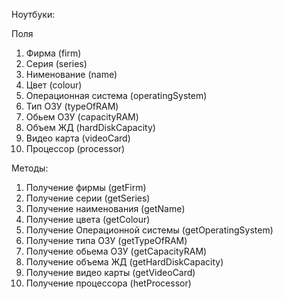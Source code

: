Ноутбуки:

Поля
1. Фирма (firm)
2. Серия (series)
3. Нименование (name)
4. Цвет (colour)
5. Операционная система (operatingSystem)
6. Тип ОЗУ (typeOfRAM)
7. Обьем ОЗУ (capacityRAM)
8. Объем ЖД (hardDiskCapacity)
9. Видео карта (videoCard)
10. Процессор (processor)

Методы:
1. Получение фирмы (getFirm)
2. Получение серии (getSeries)
3. Получение наименования (getName)
4. Получение цвета (getColour)
5. Получение Операционной системы (getOperatingSystem)
6. Получение типа ОЗУ (getTypeOfRAM)
7. Получение обьема ОЗУ (getCapacityRAM)
8. Получение объема ЖД (getHardDiskCapacity)
9. Получение видео карты (getVideoCard)
10. Получение процессора (hetProcessor)

